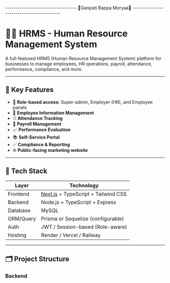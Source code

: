-----------------------------------  👏Ganpati Bappa Moryaa👏  ------------------------------------------

# 🧑‍💼 HRMS - Human Resource Management System

A full-featured HRMS (Human Resource Management System) platform for businesses to manage employees, HR operations, payroll, attendance, performance, compliance, and more.

---

## 📌 Key Features

- 🔐 **Role-based access:** Super-admin, Employer (HR), and Employee panels
- 👥 **Employee Information Management**
- ⏱ **Attendance Tracking**
- 💸 **Payroll Management**
- 📈 **Performance Evaluation**
- 📚 **Self-Service Portal**
- ✅ **Compliance & Reporting**
- 🌐 **Public-facing marketing website**

---

## 🧱 Tech Stack

| Layer        | Technology                   |
|--------------|-------------------------------|
| Frontend     | [Next.js](https://nextjs.org/) + TypeScript + Tailwind CSS |
| Backend      | Node.js + TypeScript + Express |
| Database     | MySQL                         |
| ORM/Query    | Prisma or Sequelize (configurable) |
| Auth         | JWT / Session-based (Role-aware) |
| Hosting      | Render / Vercel / Railway     |

---

## 🗂 Project Structure

### Backend

